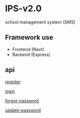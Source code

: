 # IPS-v2.0
school management system (SMS)

## Framework use
- Frontend (Next)
- Backend (Express)

## api
[register](http://localhost:3002/api/register)

[login](http://localhost:3002/api/login)

[forgot-password](http://localhost:3002/api/forgot-password)

[update-password](http://localhost:3002/api/update-password)
